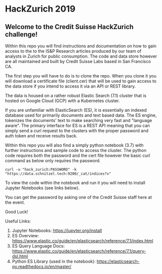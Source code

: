 # HackZurich 2019

##  Welcome to the Credit Suisse HackZurich challenge!  

Within this repo you will find instructions and documentation on how to 
gain access to the to the IS&P Research articles 
produced by our team of analysts in Zurich for public consumption.  The code 
and data store however are all maintained and built by Credit Suisse Labs based in 
San Francisco CA.  

The first step you will have to do is to clone the repo.  When you 
clone it you will download a certificate file (client.cer) that will be used to gain access 
to the data store if you intend to access it via an API or REST library.  

The data is housed on a rather robust Elastic Search (7.1) cluster that is hosted 
on Google Cloud (GCP) with a Kubernetes cluster.    

If you are unfamiliar with ElasticSearch (ES), it is essentially an indexed database 
used for primarily documents and text based data.  The ES engine, tokenizes the documents' text to 
make searching very fast and "language aware".  The primary interface for ES is a REST API
meaning that you can simply send a curl request to the clusters with the proper password
and auth token and receive results back.  

Within this repo you will also find a simply python notebook (3.7) with further instructions and 
sample code to access the cluster.  The python code requires both the password and the cert file
however the basic curl command as below only requires the password.

```curl -u "hack_zurich:PASSWORD" -k "https://data.schnitzel.tech:9200/_cat/indices?v"```

To view the code within the notebook and run it you will need to install Jupyter Notebooks (see links 
below).

You can get the password by asking one of the Credit Suisse staff here at the event. 

Good Luck!

Useful Links:
1.  Jupyter Notebooks:  https://jupyter.org/install
2.  ES Overview:  https://www.elastic.co/guide/en/elasticsearch/reference/7.1/index.html
3.  ES Query Language Docs:  https://www.elastic.co/guide/en/elasticsearch/reference/7.1/query-dsl.html
4.  Python ES Library (used in the notebook):  https://elasticsearch-py.readthedocs.io/en/master/

